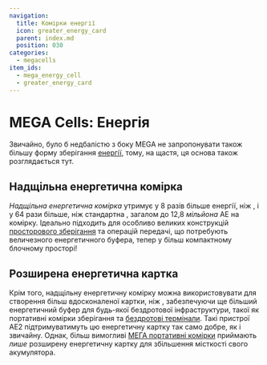 ```yaml
---
navigation:
  title: Комірки енергії
  icon: greater_energy_card
  parent: index.md
  position: 030
categories:
  - megacells
item_ids:
  - mega_energy_cell
  - greater_energy_card
---
```


# MEGA Cells: Енергія

Звичайно, було б недбалістю з боку MEGA не запропонувати також більшу форму зберігання [енергії](ae2:ae2-mechanics/energy.md), тому, на щастя, ця основа також розглядається тут.

## Надщільна енергетична комірка

<BlockImage id="mega_energy_cell" scale="4" />

*Надщільна енергетична комірка* утримує у 8 разів більше енергії, ніж <ItemLink id="ae2:dense_energy_cell" />, і у 64 рази більше, ніж стандартна <ItemLink id="ae2:energy_cell" />, загалом до 12,8 *мільйона* AE на комірку. Ідеально підходить для особливо великих конструкцій [просторового зберігання](ae2:ae2-mechanics/spatial-io.md) та операцій передачі, що потребують величезного енергетичного буфера, тепер у більш компактному блочному просторі!

<RecipeFor id="mega_energy_cell" />

## Розширена енергетична картка

<ItemImage id="greater_energy_card" scale="3" />

Крім того, надщільну енергетичну комірку можна використовувати для створення більш вдосконаленої картки, ніж <ItemLink id="ae2:energy_card" />, забезпечуючи ще більший енергетичний буфер для будь-якої бездротової інфраструктури, такої як портативні комірки зберігання та [бездротові термінали](ae2:items-blocks-machines/wireless_terminals.md). Такі пристрої AE2 підтримуватимуть цю енергетичну картку так само добре, як і звичайну. Однак, більш вимогливі [МЕГА портативні комірки](storage.md#мега-портативні-комірки) приймають *лише* розширену енергетичну картку для збільшення місткості свого акумулятора.

<RecipeFor id="greater_energy_card" />
